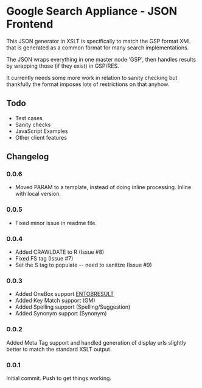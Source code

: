 # Google Search Appliance - JSON Frontend

This JSON generator in XSLT is specifically to match the GSP format XML that is generated as a common format for many search implementations.

The JSON wraps everything in one master node 'GSP', then handles results by wrapping those (if they exist) in GSP/RES.

It currently needs some more work in relation to sanity checking but thankfully the format imposes lots of restrictions on that anyhow.


## Todo
* Test cases
* Sanity checks
* JavaScript Examples
* Other client features


## Changelog

### 0.0.6
* Moved PARAM to a template, instead of doing inline processing. Inline with local version.

### 0.0.5 
* Fixed minor issue in readme file.

### 0.0.4
* Added CRAWLDATE to R (Issue #8)
* Fixed FS tag (Issue #7)
* Set the S tag to populate -- need to sanitize (Issue #9)

### 0.0.3
* Added OneBox support [ENTOBRESULT](http://code.google.com/apis/searchappliance/documentation/50/oneboxguide.html)
* Added Key Match support (GM)
* Added Spelling support (Spelling/Suggestion)
* Added Synonym support (Synonym)

### 0.0.2
Added Meta Tag support and handled generation of display urls slightly better to match the standard XSLT output.

### 0.0.1
Initial commit. Push to get things working.

